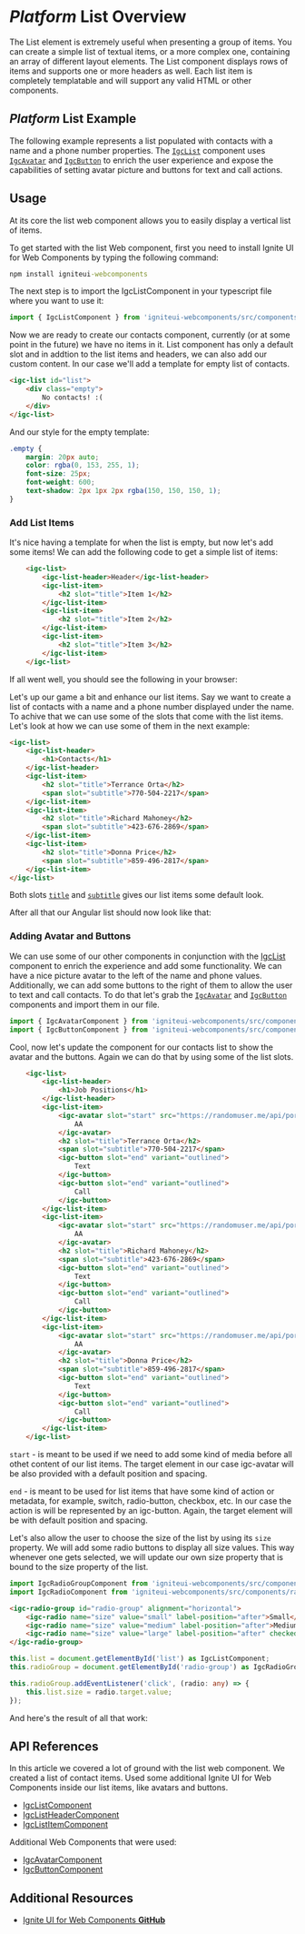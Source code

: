 # $Platform$ List Overview

The List element is extremely useful when presenting a group of items. You can create a simple list of textual items, or a more complex one, containing an array of different layout elements. The List component displays rows of items and supports one or more headers as well. Each list item is completely templatable and will support any valid HTML or other components.

## $Platform$ List Example

The following example represents a list populated with contacts with a name and a phone number properties. The [`IgcList`]() component uses [`IgcAvatar`]({environment:infragisticsBaseUrl}/products/ignite-ui/avatar/docs/typescript/latest/interfaces/igcavatarcomponent.html) and [`IgcButton`]({environment:infragisticsBaseUrl}/products/ignite-ui/button/docs/typescript/latest/interfaces/igcbuttoncomponent.html) to enrich the user experience and expose the capabilities of setting avatar picture and buttons for text and call actions.

<code-view style="height: 300px"
           data-demos-base-url="{environment:dvDemosBaseUrl}"
           iframe-src="{environment:dvDemosBaseUrl}/grids/list-overview"
           alt="$Platform$ List Example"
           github-src="layouts/grids/list-overview">
</code-view>

<div class="divider--half"></div>

## Usage

At its core the list web component allows you to easily display a vertical list of items.

To get started with the list Web component, first you need to install Ignite UI for Web Components by typing the following command:
```cmd
npm install igniteui-webcomponents
```

The next step is to import the IgcListComponent in your typescript file where you want to use it:

```ts
import { IgcListComponent } from 'igniteui-webcomponents/src/components/list/list';
```

Now we are ready to create  our contacts component, currently (or at some point in the future) we have no items in it. List component has only a default slot and in addtion to the list items and headers, we can also add our custom content. In our case we'll add a template for empty list of contacts.

```html
<igc-list id="list">
    <div class="empty">
        No contacts! :(
    </div>
</igc-list>
```

And our style for the empty template:

```css
.empty {
    margin: 20px auto;
    color: rgba(0, 153, 255, 1);
    font-size: 25px;
    font-weight: 600;
    text-shadow: 2px 1px 2px rgba(150, 150, 150, 1);
}
```

<code-view style="height: 100px"
           data-demos-base-url="{environment:dvDemosBaseUrl}"
           iframe-src="{environment:dvDemosBaseUrl}/grids/list-empty-content"
           alt="$Platform$ List Example"
           github-src="layouts/grids/list-empty-content">
</code-view>

### Add List Items

It's nice having a template for when the list is empty, but now let's add some items! We can add the following code to get a simple list of items:

```html
    <igc-list>
        <igc-list-header>Header</igc-list-header>
        <igc-list-item>
            <h2 slot="title">Item 1</h2>
        </igc-list-item>
        <igc-list-item>
            <h2 slot="title">Item 2</h2>
        </igc-list-item>
        <igc-list-item>
            <h2 slot="title">Item 3</h2>
        </igc-list-item>
    </igc-list>
```

If all went well, you should see the following in your browser:

<code-view style="height: 300px"
           data-demos-base-url="{environment:dvDemosBaseUrl}"
           iframe-src="{environment:dvDemosBaseUrl}/grids/list-add-list-items"
           alt="$Platform$ Add list items Example"
           github-src="grids/list-add-list-items">
</code-view>

Let's up our game a bit and enhance our list items. Say we want to create a list of contacts with a name and a phone number displayed under the name. To achive that we can use some of the slots that come with the list items. Let's look at how we can use some of them in the next example:

```html
<igc-list>
    <igc-list-header>
        <h1>Contacts</h1>
    </igc-list-header>
    <igc-list-item>
        <h2 slot="title">Terrance Orta</h2>
        <span slot="subtitle">770-504-2217</span>
    </igc-list-item>
    <igc-list-item>
        <h2 slot="title">Richard Mahoney</h2>
        <span slot="subtitle">423-676-2869</span>
    </igc-list-item>
    <igc-list-item>
        <h2 slot="title">Donna Price</h2>
        <span slot="subtitle">859-496-2817</span>
    </igc-list-item>
</igc-list>
```

Both slots [`title`]({}) and [`subtitle`]({}) gives our list items some default look.

After all that our Angular list should now look like that:

<code-view style="height: 300px"
           data-demos-base-url="{environment:dvDemosBaseUrl}"
           iframe-src="{environment:dvDemosBaseUrl}/grids/list-list-item-content"
           alt="$Platform$ List Example"
           github-src="grids/list-list-item-content">
</code-view>

### Adding Avatar and Buttons

We can use some of our other components in conjunction with the [IgcList]({}) component to enrich the experience and add some functionality. We can have a nice picture avatar to the left of the name and phone values. Additionally, we can add some buttons to the right of them to allow the user to text and call contacts. To do that let's grab the [`IgcAvatar`]({}) and [`IgcButton`]({}) components and import them in our file.

```ts
import { IgcAvatarComponent } from 'igniteui-webcomponents/src/components/avatar/avatar';
import { IgcButtonComponent } from 'igniteui-webcomponents/src/components/button/button';
```

Cool, now let's update the component for our contacts list to show the avatar and the buttons. Again we can do that by using some of the list slots.

```html
    <igc-list>
        <igc-list-header>
            <h1>Job Positions</h1>
        </igc-list-header>
        <igc-list-item>
            <igc-avatar slot="start" src="https://randomuser.me/api/portraits/men/27.jpg" shape="circle">
                AA
            </igc-avatar>
            <h2 slot="title">Terrance Orta</h2>
            <span slot="subtitle">770-504-2217</span>
            <igc-button slot="end" variant="outlined">
                Text
            </igc-button>
            <igc-button slot="end" variant="outlined">
                Call
            </igc-button>
        </igc-list-item>
        <igc-list-item>
            <igc-avatar slot="start" src="https://randomuser.me/api/portraits/men/1.jpg" shape="circle">
                AA
            </igc-avatar>
            <h2 slot="title">Richard Mahoney</h2>
            <span slot="subtitle">423-676-2869</span>
            <igc-button slot="end" variant="outlined">
                Text
            </igc-button>
            <igc-button slot="end" variant="outlined">
                Call
            </igc-button>
        </igc-list-item>
        <igc-list-item>
            <igc-avatar slot="start" src="https://randomuser.me/api/portraits/women/50.jpg" shape="circle">
                AA
            </igc-avatar>
            <h2 slot="title">Donna Price</h2>
            <span slot="subtitle">859-496-2817</span>
            <igc-button slot="end" variant="outlined">
                Text
            </igc-button>
            <igc-button slot="end" variant="outlined">
                Call
            </igc-button>
        </igc-list-item>
    </igc-list>
```

`start` -  is meant to be used if we need to add some kind of media before all othet content of our list items. The target element in our case igc-avatar will be also provided with a default position and spacing.

`end` -  is meant to be used for list items that have some kind of action or metadata, for example, switch, radio-button, checkbox, etc. In our case the action is will be represented by an igc-button. Again, the target element will be with default position and spacing.


Let's also allow the user to choose the size of the list by using its `size` property. We will add some radio buttons to display all size values. This way whenever one gets selected, we will update our own size property that is bound to the size property of the list.

```ts
import IgcRadioGroupComponent from 'igniteui-webcomponents/src/components/radio-group/radio-group';
import IgcRadioComponent from 'igniteui-webcomponents/src/components/radio/radio';
```

```html
<igc-radio-group id="radio-group" alignment="horizontal">
    <igc-radio name="size" value="small" label-position="after">Small</igc-radio>
    <igc-radio name="size" value="medium" label-position="after">Medium</igc-radio>
    <igc-radio name="size" value="large" label-position="after" checked="true">Large</igc-radio>
</igc-radio-group>
```

```ts
this.list = document.getElementById('list') as IgcListComponent;
this.radioGroup = document.getElementById('radio-group') as IgcRadioGroupComponent;

this.radioGroup.addEventListener('click', (radio: any) => {
    this.list.size = radio.target.value;
});
```

And here's the result of all that work:

<code-view style="height: 300px"
           data-demos-base-url="{environment:dvDemosBaseUrl}"
           iframe-src="{environment:dvDemosBaseUrl}/grids/list-overview"
           alt="$Platform$ List Example"
           github-src="layouts/grids/list-overview">
</code-view>

## API References

In this article we covered a lot of ground with the list web component. We created a list of contact items. Used some additional Ignite UI for Web Components inside our list items, like avatars and buttons.

* [IgcListComponent]()
* [IgcListHeaderComponent]()
* [IgcListItemComponent]()

Additional Web Components that were used:

* [IgcAvatarComponent]()
* [IgcButtonComponent]()

## Additional Resources

<div class="divider--half"></div>

* [Ignite UI for Web Components **GitHub**](https://github.com/IgniteUI/igniteui-webcomponents)
